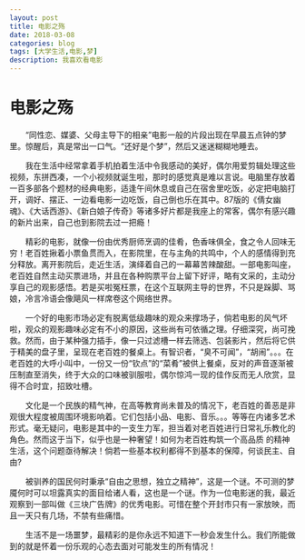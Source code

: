 ```yaml
---
layout: post
title: 电影之殇
date: 2018-03-08
categories: blog
tags: [大学生活,电影,梦]
description: 我喜欢看电影
---
```


# 电影之殇
&emsp;&emsp;“同性恋、媒婆、父母主导下的相亲”电影一般的片段出现在早晨五点钟的梦里。惊醒后，真是常出一口气。“还好是个梦”，然后又迷迷糊糊地睡去。


&emsp;&emsp;我在生活中经常拿着手机拍着生活中令我感动的美好，偶尔用爱剪辑处理这些视频，东拼西凑，一个小视频就诞生啦，那时的感觉真是难以言说。电脑里存放着一百多部各个题材的经典电影，适逢午间休息或自己在宿舍里吃饭，必定把电脑打开，调好、摆正、一边看电影一边吃饭，自己倒也乐在其中。87版的《倩女幽魂》、《大话西游》、《新白娘子传奇》等诸多好片都是我座上的常客，偶尔有感兴趣的新片出来，自己也到影院去过一把瘾！


&emsp;&emsp;精彩的电影，就像一份由优秀厨师烹调的佳肴，色香味俱全，食之令人回味无穷！老百姓揪着小票鱼贯而入，在影院里，在与主角的共鸣中，个人的感情得到充分释放。离开影院后，走近生活，演绎着自己的一幕幕苦辣酸甜。一部电影叫座，老百姓自然主动买票进场，并且在各种购票平台上留下好评，略有文采的，主动分享自己的观影感悟。若是买啦冤枉票，在这个互联网主导的世界，不只是跺脚、骂娘，冷言冷语会像飓风一样席卷这个网络世界。


&emsp;&emsp;一个好的电影市场必定有脱离低级趣味的观众来撑场子，倘若电影的风气坏啦，观众的观影趣味必定有不小的原因，这些尚有可依循之理。仔细深究，尚可挽救。然而，由于某种强力插手，像一只过滤槽一样去筛选、包装影片，然后将它供于精美的盘子里，呈现在老百姓的餐桌上。有智识者，“臭不可闻”，“胡闹”。。。在老百姓的大呼小叫中，一份又一份“钦点”的“菜肴”被供上餐桌，反对的声音逐渐被压制直至消失，终于大众的口味被驯服啦，偶尔惊鸿一现的佳作反而无人欣赏，显得不合时宜，招致吐槽。


&emsp;&emsp;文化是一个民族的精气神，在高等教育尚未普及的情况下，老百姓的善恶是非观很大程度被周围环境影响着。它们包括小品、电影、音乐。。。等等在内诸多艺术形式。毫无疑问，电影是其中的一支生力军，担当着对老百姓进行日常礼乐教化的角色。然而这于当下，似乎也是一种奢望！如何为老百姓构筑一个高品质 的精神生活，这个问题亟待解决！倘若一些基本权利都得不到基本的保障，何谈民主、自由?


&emsp;&emsp;被驯养的国民何时秉承“自由之思想，独立之精神”，这是一个谜。不可测的梦魇何时可以坦露真实的面目给诸人看，这也是一个谜。作为一位电影迷的我，最近观察到一部叫做《三块广告牌》的优秀电影。可惜在整个开封市只有一家放映，而且一天只有几场，不禁有些痛惜。


&emsp;&emsp;生活不是一场噩梦，最精彩的是你永远不知道下一秒会发生什么。我们所能做到的就是怀着一份乐观的心态去面对可能发生的所有情况！


